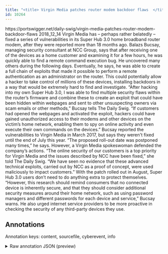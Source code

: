 ```yaml
---
title: "<title> Virgin Media patches router modem backdoor flaws  </title>"
id: 10264
---
```


<title> Virgin Media patches router modem backdoor flaws  </title>
<source> https://portswigger.net/daily-swig/virgin-media-patches-router-modem-backdoor-flaws </source>
<date> 2018_12_14 </date>
<text>
Virgin Media has – perhaps rather belatedly – fixed a series of vulnerabilities in its Super Hub 3.0 home broadband router modem, after they were reported more than 18 months ago.
Balazs Bucsay, managing security consultant at NCC Group, says that after receiving one of the devices as a home customer and examining it for a few hours, he was quickly able to find a remote command execution bug. He uncovered many others during the following days.
Eventually, he says, he was able to create a full chain of exploits that made it possible to perform a remote authentication as an administrator on the router.
This could potentially allow a hacker to take control of millions of these devices, installing backdoors in a way that would be extremely hard to find and investigate.
“After hacking into my own Super Hub 3.0, I was able to find multiple security flaws within the router’s firmware and combine these to create an exploit that could have been hidden within webpages and sent to other unsuspecting owners via scam emails or other methods,” Bucsay tells The Daily Swig.
“If customers had opened the webpages and activated the exploit, hackers could have gained unauthorized access to their modems and other devices on the victim’s home network, enabling them to spy on online activity and even execute their own commands on the devices.”
Bucsay reported the vulnerabilities to Virgin Media in March 2017, but says they weren't fixed until the end of July this year. “The proposed roll-out date was postponed many times,” he says.
However, a Virgin Media spokeswoman defended the company’s actions.
“The online security of our customers is a top priority for Virgin Media and the issues described by NCC have been fixed,” she told The Daily Swig.
“We have seen no evidence that these advanced technical exploits, carried out by NCC as a proof of concept, were used maliciously to impact customers.”
With the patch rolled out in August, Super Hub 3.0 users don’t need to do anything extra to protect themselves.
“However, this research should remind consumers that no connected device is inherently secure, and that they should consider additional security measures around their home network, such as using password managers and different passwords for each device and service,” Bucsay warns.
He also urged internet service providers to be more proactive in checking the security of any third-party devices they use.
</text>



## Annotations

Annotation keys: content, sourcefile, cyberevent, info

<details>
<summary>Raw annotation JSON (preview)</summary>

```json
{
  "content": "Virgin Media has \u2013 perhaps rather belatedly \u2013 fixed a series of vulnerabilities in its Super Hub 3.0 home broadband router modem, after they were reported more than 18 months ago. Balazs Bucsay, managing security consultant at NCC Group, says that after receiving one of the devices as a home customer and examining it for a few hours, he was quickly able to find a remote command execution bug. He uncovered many others during the following days. Eventually, he says, he was able to create a full chain of exploits that made it possible to perform a remote authentication as an administrator on the router. This could potentially allow a hacker to take control of millions of these devices, installing backdoors in a way that would be extremely hard to find and investigate. \u201cAfter hacking into my own Super Hub 3.0, I was able to find multiple security flaws within the router\u2019s firmware and combine these to create an exploit that could have been hidden within webpages and sent to other unsuspecting owners via scam emails or other methods,\u201d Bucsay tells The Daily Swig. \u201cIf customers had opened the webpages and activated the exploit, hackers could have gained unauthorized access to their modems and other devices on the victim\u2019s home network, enabling them to spy on online activity and even execute their own commands on the devices.\u201d Bucsay reported the vulnerabilities to Virgin Media in March 2017, but says they weren't fixed until the end of July this year. \u201cThe proposed roll-out date was postponed many times,\u201d he says. However, a Virgin Media spokeswoman defended the company\u2019s actions. \u201cThe online security of our customers is a top priority for Virgin Media and the issues described by NCC have been fixed,\u201d she told The Daily Swig. \u201cWe have seen no evidence that these advanced technical exploits, carried out by NCC as a proof of concept, were used maliciously to impact customers.\u201d With the patch rolled out in August, Super Hub 3.0 users don\u2019t need to do anything extra to protect themselves. \u201cHowever, this research should remind consumers that no connected device is inherently secure, and that they should consider additional security measures around their home network, such as using password managers and different passwords for each device and service,\u201d Bucsay warns. He also urged internet service providers to be more proactive in checking the security of any third-party devices they use.",
  "sourcefile": "10264.txt",
  "cyberevent": {
    "hopper": [
      {
        "index": 0,
        "relation": "Same",
        "events": [
          {
            "index": "E2",
            "type": "Vulnerability-related",
            "realis": "Actual",
            "nugget": {
              "startOffset": 141,
              "index": "T5",
              "endOffset": 154,
              "text": "were reported"
            },
            "argument": [
              {
                "index": "T6",
                "text": "they",
                "endOffset": 140,
                "role": {
                  "type": "Vulnerability"
                },
                "startOffset": 136,
                "type": "Vulnerability"
              },
              {
                "index": "T7",
                "text": "18 months ago",
                "endOffset": 178,
                "role": {
                  "type": "Time"
                },
                "startOffset": 165,
                "type": "Time"
              }
            ],
            "subtype": "DiscoverVulnerability"
          },
          {
            "index": "E3",
            "type": "Vulnerability-related",
            "realis": "Actual",
            "nugget": {
              "startOffset": 359,
              "index": "T8",
              "endOffset": 363,
              "text": "find"
            },
            "argument": [
              {
                "index": "T10",
               
```
</details>
